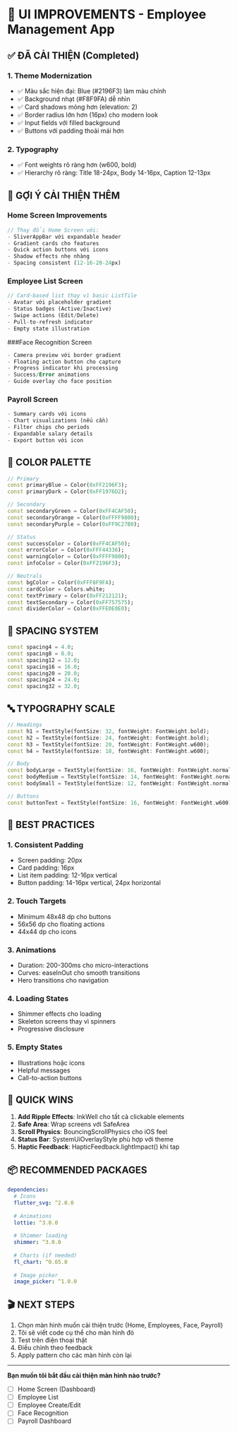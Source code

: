 # 🎨 UI IMPROVEMENTS - Employee Management App

## ✅ ĐÃ CẢI THIỆN (Completed)

### 1. Theme Modernization
- ✅ Màu sắc hiện đại: Blue (#2196F3) làm màu chính
- ✅ Background nhạt (#F8F9FA) dễ nhìn
- ✅ Card shadows mỏng hơn (elevation: 2)
- ✅ Border radius lớn hơn (16px) cho modern look
- ✅ Input fields với filled background
- ✅ Buttons với padding thoải mái hơn

### 2. Typography
- ✅ Font weights rõ ràng hơn (w600, bold)
- ✅ Hierarchy rõ ràng: Title 18-24px, Body 14-16px, Caption 12-13px

## 📱 GỢI Ý CẢI THIỆN THÊM

### Home Screen Improvements
```dart
// Thay đổi Home Screen với:
- SliverAppBar với expandable header
- Gradient cards cho features
- Quick action buttons với icons
- Shadow effects nhẹ nhàng
- Spacing consistent (12-16-20-24px)
```

### Employee List Screen
```dart
// Card-based list thay vì basic ListTile
- Avatar với placeholder gradient
- Status badges (Active/Inactive)
- Swipe actions (Edit/Delete)
- Pull-to-refresh indicator
- Empty state illustration
```

###Face Recognition Screen
```dart
- Camera preview với border gradient
- Floating action button cho capture
- Progress indicator khi processing
- Success/Error animations
- Guide overlay cho face position
```

### Payroll Screen
```dart
- Summary cards với icons
- Chart visualizations (nếu cần)
- Filter chips cho periods
- Expandable salary details
- Export button với icon
```

## 🎨 COLOR PALETTE

```dart
// Primary
const primaryBlue = Color(0xFF2196F3);
const primaryDark = Color(0xFF1976D2);

// Secondary
const secondaryGreen = Color(0xFF4CAF50);
const secondaryOrange = Color(0xFFFF9800);
const secondaryPurple = Color(0xFF9C27B0);

// Status
const successColor = Color(0xFF4CAF50);
const errorColor = Color(0xFFF44336);
const warningColor = Color(0xFFFF9800);
const infoColor = Color(0xFF2196F3);

// Neutrals
const bgColor = Color(0xFFF8F9FA);
const cardColor = Colors.white;
const textPrimary = Color(0xFF212121);
const textSecondary = Color(0xFF757575);
const dividerColor = Color(0xFFE0E0E0);
```

## 📐 SPACING SYSTEM

```dart
const spacing4 = 4.0;
const spacing8 = 8.0;
const spacing12 = 12.0;
const spacing16 = 16.0;
const spacing20 = 20.0;
const spacing24 = 24.0;
const spacing32 = 32.0;
```

## 🔤 TYPOGRAPHY SCALE

```dart
// Headings
const h1 = TextStyle(fontSize: 32, fontWeight: FontWeight.bold);
const h2 = TextStyle(fontSize: 24, fontWeight: FontWeight.bold);
const h3 = TextStyle(fontSize: 20, fontWeight: FontWeight.w600);
const h4 = TextStyle(fontSize: 18, fontWeight: FontWeight.w600);

// Body
const bodyLarge = TextStyle(fontSize: 16, fontWeight: FontWeight.normal);
const bodyMedium = TextStyle(fontSize: 14, fontWeight: FontWeight.normal);
const bodySmall = TextStyle(fontSize: 12, fontWeight: FontWeight.normal);

// Buttons
const buttonText = TextStyle(fontSize: 16, fontWeight: FontWeight.w600);
```

## 🎯 BEST PRACTICES

### 1. Consistent Padding
- Screen padding: 20px
- Card padding: 16px
- List item padding: 12-16px vertical
- Button padding: 14-16px vertical, 24px horizontal

### 2. Touch Targets
- Minimum 48x48 dp cho buttons
- 56x56 dp cho floating actions
- 44x44 dp cho icons

### 3. Animations
- Duration: 200-300ms cho micro-interactions
- Curves: easeInOut cho smooth transitions
- Hero transitions cho navigation

### 4. Loading States
- Shimmer effects cho loading
- Skeleton screens thay vì spinners
- Progressive disclosure

### 5. Empty States
- Illustrations hoặc icons
- Helpful messages
- Call-to-action buttons

## 🚀 QUICK WINS

1. **Add Ripple Effects**: InkWell cho tất cả clickable elements
2. **Safe Area**: Wrap screens với SafeArea
3. **Scroll Physics**: BouncingScrollPhysics cho iOS feel
4. **Status Bar**: SystemUiOverlayStyle phù hợp với theme
5. **Haptic Feedback**: HapticFeedback.lightImpact() khi tap

## 📦 RECOMMENDED PACKAGES

```yaml
dependencies:
  # Icons
  flutter_svg: ^2.0.0
  
  # Animations
  lottie: ^3.0.0
  
  # Shimmer loading
  shimmer: ^3.0.0
  
  # Charts (if needed)
  fl_chart: ^0.65.0
  
  # Image picker
  image_picker: ^1.0.0
```

## 🎬 NEXT STEPS

1. Chọn màn hình muốn cải thiện trước (Home, Employees, Face, Payroll)
2. Tôi sẽ viết code cụ thể cho màn hình đó
3. Test trên điện thoại thật
4. Điều chỉnh theo feedback
5. Apply pattern cho các màn hình còn lại

---

**Bạn muốn tôi bắt đầu cải thiện màn hình nào trước?**
- [ ] Home Screen (Dashboard)
- [ ] Employee List  
- [ ] Employee Create/Edit
- [ ] Face Recognition
- [ ] Payroll Dashboard
